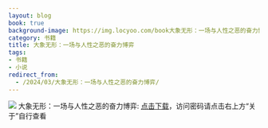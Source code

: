 ```yaml
---
layout: blog
book: true
background-image: https://img.locyoo.com/book大象无形：一场与人性之恶的奋力博弈.jpg
category: 书籍
title: 大象无形：一场与人性之恶的奋力博弈
tags:
- 书籍
- 小说
redirect_from:
  - /2024/03/大象无形：一场与人性之恶的奋力博弈/
---
```

![](https://img.locyoo.com/book大象无形：一场与人性之恶的奋力博弈.jpg)
大象无形：一场与人性之恶的奋力博弈: <a name = "ref1" href="https://url18.ctfile.com/f/50983618-1380724342-d360b6?p=3619">点击下载</a>，访问密码请点击右上方“关于”自行查看